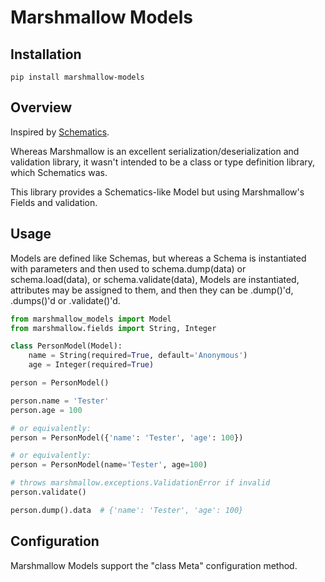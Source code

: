 Marshmallow Models
==================


Installation
------------

```
pip install marshmallow-models
```


Overview
--------

Inspired by [Schematics](https://github.com/schematics/schematics).

Whereas Marshmallow is an excellent serialization/deserialization
and validation library, it wasn't intended to be a class or type
definition library, which Schematics was.

This library provides a Schematics-like Model but
using Marshmallow's Fields and validation.


Usage
-----

Models are defined like Schemas, but whereas a Schema is instantiated
with parameters and then used to schema.dump(data) or schema.load(data),
or schema.validate(data),
Models are instantiated, attributes may be assigned to them, and then
they can be .dump()'d, .dumps()'d or .validate()'d.

```python
from marshmallow_models import Model
from marshmallow.fields import String, Integer

class PersonModel(Model):
    name = String(required=True, default='Anonymous')
    age = Integer(required=True)

person = PersonModel()

person.name = 'Tester'
person.age = 100

# or equivalently:
person = PersonModel({'name': 'Tester', 'age': 100})

# or equivalently:
person = PersonModel(name='Tester', age=100)

# throws marshmallow.exceptions.ValidationError if invalid
person.validate()

person.dump().data  # {'name': 'Tester', 'age': 100}
```

Configuration
-------------

Marshmallow Models support the "class Meta" configuration method.
